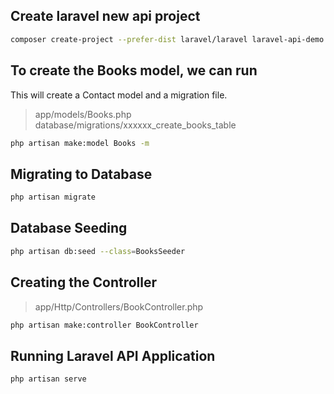 ## Create laravel new api project
```sh
composer create-project --prefer-dist laravel/laravel laravel-api-demo
```

## To create the Books model, we can run
This will create a Contact model and a migration file.<br>
> app/models/Books.php<br>
> database/migrations/xxxxxx_create_books_table
```sh
php artisan make:model Books -m
```

## Migrating to Database
```sh
php artisan migrate
```

## Database Seeding
```sh
php artisan db:seed --class=BooksSeeder
```

## Creating the Controller
> app/Http/Controllers/BookController.php
```sh
php artisan make:controller BookController
```

## Running Laravel API Application
```sh
php artisan serve
```


